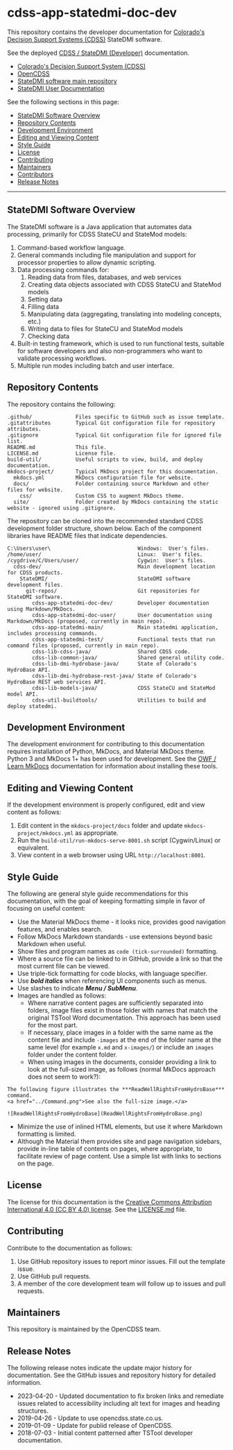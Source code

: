 # cdss-app-statedmi-doc-dev #

This repository contains the developer documentation for
[Colorado's Decision Support Systems (CDSS)](http://cdss.state.co.us/Pages/CDSSHome.aspx) StateDMI software.

See the deployed [CDSS / StateDMI (Developer)](http://opencdss.state.co.us/statedmi/latest/doc-dev) documentation.

* [Colorado's Decision Support System (CDSS)](http://cdss.state.co.us)
* [OpenCDSS](http://opencdss.state.co.us/opencdss/)
* [StateDMI software main repository](https://github.com/OpenCDSS/cdss-app-statedmi-main)
* [StateDMI User Documentation](http://opencdss.state.co.us/statedmi/latest/doc-user/)

See the following sections in this page:

* [StateDMI Software Overview](#statedmi-software-overview)
* [Repository Contents](#repository-contents)
* [Development Environment](#development-environment)
* [Editing and Viewing Content](#editing-and-viewing-content)
* [Style Guide](#style-guide)
* [License](#license)
* [Contributing](#contributing)
* [Maintainers](#maintainers)
* [Contributors](#contributors)
* [Release Notes](#release-notes)

---------------------------

## StateDMI Software Overview ##

The StateDMI software is a Java application that automates data processing,
primarily for CDSS StateCU and StateMod models:

1. Command-based workflow language.
2. General commands including file manipulation
and support for processor properties to allow dynamic scripting.
3. Data processing commands for:
	1. Reading data from files, databases, and web services
	2. Creating data objects associated with CDSS StateCU and StateMod models
	3. Setting data
	4. Filling data
	5. Manipulating data (aggregating, translating into modeling concepts, etc.)
	6. Writing data to files for StateCU and StateMod models
	7. Checking data
4. Built-in testing framework, which is used to run functional tests,
suitable for software developers and also
non-programmers who want to validate processing workflows.
5. Multiple run modes including batch and user interface.

## Repository Contents ##

The repository contains the following:

```text
.github/              Files specific to GitHub such as issue template.
.gitattributes        Typical Git configuration file for repository attributes.
.gitignore            Typical Git configuration file for ignored file list.
README.md             This file.
LICENSE.md            License file.
build-util/           Useful scripts to view, build, and deploy documentation.
mkdocs-project/       Typical MkDocs project for this documentation.
  mkdocs.yml          MkDocs configuration file for website.
  docs/               Folder containing source Markdown and other files for website.
    css/              Custom CSS to augment MkDocs theme.
  site/               Folder created by MkDocs containing the static website - ignored using .gitignore.

```

The repository can be cloned into the recommended standard CDSS development folder structure,
shown below.  Each of the component libraries have README files that indicate dependencies.

```text
C:\Users\user\                            Windows:  User's files.
/home/user/                               Linux:  User's files.
/cygdrive/C/Users/user/                   Cygwin:  User's files.
  cdss-dev/                               Main development location for CDSS products.
    StateDMI/                             StateDMI software development files.
      git-repos/                          Git repositories for StateDMI software.
        cdss-app-statedmi-doc-dev/        Developer documentation using Markdown/MkDocs.
        cdss-app-statedmi-doc-user/       User documentation using Markdown/MkDocs (proposed, currently in main repo).
        cdss-app-statedmi-main/           Main statedmi application, includes processing commands.
        cdss-app-statedmi-test/           Functional tests that run command files (proposed, currently in main repo).
        cdss-lib-cdss-java/               Shared CDSS code.
        cdss-lib-common-java/             Shared general utility code.
        cdss-lib-dmi-hydrobase-java/      State of Colorado's HydroBase API.
        cdss-lib-dmi-hydrobase-rest-java/ State of Colorado's HydroBase REST web services API.
        cdss-lib-models-java/             CDSS StateCU and StateMod model API.
        cdss-util-buildtools/             Utilities to build and deploy statedmi.
```

## Development Environment ##

The development environment for contributing to this documentation requires
installation of Python, MkDocs, and Material MkDocs theme.
Python 3 and MkDocs 1+ has been used for development.
See the [OWF / Learn MkDocs](http://learn.openwaterfoundation.org/owf-learn-mkdocs/)
documentation for information about installing these tools.

## Editing and Viewing Content ##

If the development environment is properly configured, edit and view content as follows:

1. Edit content in the `mkdocs-project/docs` folder and update `mkdocs-project/mkdocs.yml` as appropriate.
2. Run the `build-util/run-mkdocs-serve-8001.sh` script (Cygwin/Linux) or equivalent.
3. View content in a web browser using URL `http://localhost:8001`.

## Style Guide ##

The following are general style guide recommendations for this documentation,
with the goal of keeping formatting simple in favor of focusing on useful content:

* Use the Material MkDocs theme - it looks nice, provides good navigation features, and enables search.
* Follow MkDocs Markdown standards - use extensions beyond basic Markdown when useful.
* Show files and program names as `code (tick-surrounded)` formatting.
* Where a source file can be linked to in GitHub, provide a link so that the most current file can be viewed.
* Use triple-tick formatting for code blocks, with language specifier.
* Use ***bold italics*** when referencing UI components such as menus.
* Use slashes to indicate ***Menu / SubMenu***.
* Images are handled as follows:
  + Where narrative content pages are sufficiently separated into folders,
  image files exist in those folder with names that match the original TSTool Word documentation.
  This approach has been used for the most part.
  + If necessary, place images in a folder with the same name as the content file and include
  `-images` at the end of the folder name at the same level
  (for example `x.md` and `x-images/`)
  or include an `images` folder under the content folder.
  + When using images in the documents, consider providing a link to look at the full-sized
	image, as follows (normal MkDocs approach does not seem to work?):

```text
The following figure illustrates the ***ReadWellRightsFromHydroBase*** command.
<a href="../Command.png">See also the full-size image.</a>

![ReadWellRightsFromHydroBase](ReadWellRightsFromHydroBase.png)
```
* Minimize the use of inlined HTML elements, but use it where Markdown formatting is limited.
* Although the Material them provides site and page navigation sidebars,
provide in-line table of contents on pages, where appropriate, to facilitate review of page content.
Use a simple list with links to sections on the page.

## License ##

The license for this documentation is the
[Creative Commons Attribution International 4.0 (CC BY 4.0) license](https://creativecommons.org/licenses/by/4.0/).  See the [LICENSE.md](LICENSE.md) file.

## Contributing ##

Contribute to the documentation as follows:

1. Use GitHub repository issues to report minor issues.
Fill out the template issue.
2. Use GitHub pull requests.
3. A member of the core development team will follow up to issues and pull requests.

## Maintainers ##

This repository is maintained by the OpenCDSS team.

## Release Notes ##

The following release notes indicate the update major history for documentation.
See the GitHub issues and repository history for detailed information.

* 2023-04-20 - Updated documentation to fix broken links and remediate issues related to accessibility including alt text for images and heading structures.
* 2019-04-26 - Update to use opencdss.state.co.us.
* 2019-01-09 - Update for publid release of OpenCDSS.
* 2018-07-03 - Initial content patterned after TSTool developer documentation.
